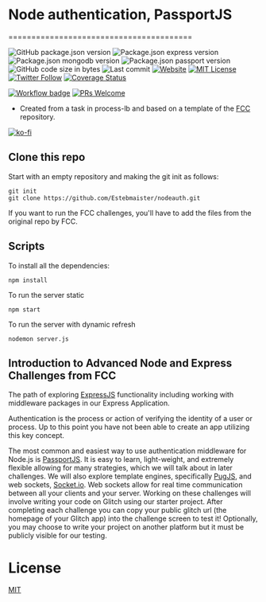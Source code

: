 # Node authentication, PassportJS

========================================

![GitHub package.json version][gh-pack-json-v] ![Package.json express version][gh-pack-json-dep-v-express] ![Package.json mongodb version][gh-pack-json-dep-v-mongodb] ![Package.json passport version][gh-pack-json-dep-v-passport] ![GitHub code size in bytes][code-size-bdg] ![Last commit][last-commit-bdg] [![Website][website-bdg]][website] [![MIT License][license-bdg]][license] [![Twitter Follow][twitter-bdg]][twitter] [![Coverage Status](https://coveralls.io/repos/github/Estebmaister/nodeauth/badge.svg?branch=master)](https://coveralls.io/github/Estebmaister/nodeauth?branch=master)

[![Workflow badge][workflow-bdg]][glitch-workflow] [![PRs Welcome][prs-bdg]][prs-site]

- Created from a task in process-lb and based on a template of the [FCC](https://freecodecamp.com) repository.

[![ko-fi](https://www.ko-fi.com/img/githubbutton_sm.svg)](https://ko-fi.com/F1F31OD9K)

## Clone this repo

Start with an empty repository and making the git init as follows:

```git
git init
git clone https://github.com/Estebmaister/nodeauth.git
```

If you want to run the FCC challenges, you'll have to add the files from the original repo by FCC.

## Scripts

To install all the dependencies:

```npm
npm install
```

To run the server static

```node
npm start
```

To run the server with dynamic refresh

```node
nodemon server.js
```

## Introduction to Advanced Node and Express Challenges from FCC

The path of exploring [ExpressJS](http://expressjs.com/) functionality including working with middleware packages in our Express Application.

Authentication is the process or action of verifying the identity of a user or process. Up to this point you have not been able to create an app utilizing this key concept.

The most common and easiest way to use authentication middleware for Node.js is [PassportJS](https://passportjs.org/). It is easy to learn, light-weight, and extremely flexible allowing for many strategies, which we will talk about in later challenges. We will also explore template engines, specifically [PugJS](https://pugjs.org/api/getting-started.html), and web sockets, [Socket.io](https://socket.io/). Web sockets allow for real time communication between all your clients and your server. Working on these challenges will involve writing your code on Glitch using our starter project. After completing each challenge you can copy your public glitch url (the homepage of your Glitch app) into the challenge screen to test it! Optionally, you may choose to write your project on another platform but it must be publicly visible for our testing.

# License

[MIT](https://choosealicense.com/licenses/mit/)

<!-- General links -->

[version-bdg]: https://img.shields.io/badge/version-1.0.1-blue.svg?style=plastic
[license]: ./LICENSE
[twitter]: https://twitter.com/estebmaister
[twitter-bdg]: https://img.shields.io/twitter/follow/estebmaister?label=Follow&style=social
[prs-bdg]: https://img.shields.io/badge/PRs-welcome-brightgreen.svg?style=flat
[prs-site]: (https://egghead.io/courses/how-to-contribute-to-an-open-source-project-on-github)

<!-- Repo badges links -->

[license-bdg]: https://img.shields.io/github/license/estebmaister/nodeauth?style=plastic
[last-commit-bdg]: https://img.shields.io/github/last-commit/estebmaister/nodeauth?style=plastic&logo=git&logoColor=white
[code-size-bdg]: https://img.shields.io/github/languages/code-size/estebmaister/nodeauth?style=plastic
[gh-pack-json-v]: https://img.shields.io/github/package-json/v/estebmaister/nodeauth?color=blue&style=plastic&logo=github
[gh-pack-json-dep-v-express]: https://img.shields.io/github/package-json/dependency-version/estebmaister/nodeauth/express?style=plastic&logo=express
[gh-pack-json-dep-v-mongodb]: https://img.shields.io/github/package-json/dependency-version/estebmaister/nodeauth/mongodb?style=plastic&logo=mongodb&logoColor=white
[gh-pack-json-dep-v-passport]: https://img.shields.io/github/package-json/dependency-version/estebmaister/nodeauth/passport?style=plastic&logo=passport

<!-- Glitch web and workflow -->

[website]: https://nodeauth-esteb.glitch.me
[website-bdg]: https://img.shields.io/website?down_color=violet&down_message=sleeping&label=servidor&logo=glitch&logoColor=white&style=plastic&up_color=green&up_message=online&url=https%3A%2F%2Fnodeauth-esteb.glitch.me
[workflow-bdg]: https://github.com/estebmaister/nodeauth/workflows/Glitch%20Sync/badge.svg
[glitch-workflow]: https://github.com/Estebmaister/nodeauth/blob/master/.github/workflows/main.yml
